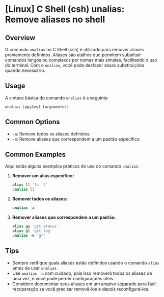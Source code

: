 # [Linux] C Shell (csh) unalias: Remove aliases no shell

## Overview
O comando `unalias` no C Shell (csh) é utilizado para remover aliases previamente definidos. Aliases são atalhos que permitem substituir comandos longos ou complexos por nomes mais simples, facilitando o uso do terminal. Com o `unalias`, você pode desfazer essas substituições quando necessário.

## Usage
A sintaxe básica do comando `unalias` é a seguinte:

```
unalias [opções] [argumentos]
```

## Common Options
- `-a`: Remove todos os aliases definidos.
- `-m`: Remove aliases que correspondem a um padrão específico.

## Common Examples
Aqui estão alguns exemplos práticos do uso do comando `unalias`:

1. **Remover um alias específico:**
   ```csh
   alias ll 'ls -l'
   unalias ll
   ```

2. **Remover todos os aliases:**
   ```csh
   unalias -a
   ```

3. **Remover aliases que correspondem a um padrão:**
   ```csh
   alias gs 'git status'
   alias gl 'git log'
   unalias -m 'g*'
   ```

## Tips
- Sempre verifique quais aliases estão definidos usando o comando `alias` antes de usar `unalias`.
- Use `unalias -a` com cuidado, pois isso removerá todos os aliases de uma vez, e você pode perder configurações úteis.
- Considere documentar seus aliases em um arquivo separado para fácil recuperação se você precisar removê-los e depois reconfigurá-los.
